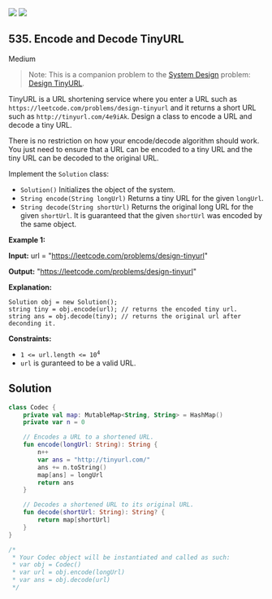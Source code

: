 [![](https://img.shields.io/github/stars/javadev/LeetCode-in-Kotlin?label=Stars&style=flat-square)](https://github.com/javadev/LeetCode-in-Kotlin)
[![](https://img.shields.io/github/forks/javadev/LeetCode-in-Kotlin?label=Fork%20me%20on%20GitHub%20&style=flat-square)](https://github.com/javadev/LeetCode-in-Kotlin/fork)

## 535\. Encode and Decode TinyURL

Medium

> Note: This is a companion problem to the [System Design](https://leetcode.com/discuss/interview-question/system-design/) problem: [Design TinyURL](https://leetcode.com/discuss/interview-question/124658/Design-a-URL-Shortener-(-TinyURL-)-System/).

TinyURL is a URL shortening service where you enter a URL such as `https://leetcode.com/problems/design-tinyurl` and it returns a short URL such as `http://tinyurl.com/4e9iAk`. Design a class to encode a URL and decode a tiny URL.

There is no restriction on how your encode/decode algorithm should work. You just need to ensure that a URL can be encoded to a tiny URL and the tiny URL can be decoded to the original URL.

Implement the `Solution` class:

*   `Solution()` Initializes the object of the system.
*   `String encode(String longUrl)` Returns a tiny URL for the given `longUrl`.
*   `String decode(String shortUrl)` Returns the original long URL for the given `shortUrl`. It is guaranteed that the given `shortUrl` was encoded by the same object.

**Example 1:**

**Input:** url = "https://leetcode.com/problems/design-tinyurl"

**Output:** "https://leetcode.com/problems/design-tinyurl"

**Explanation:**

    Solution obj = new Solution();
    string tiny = obj.encode(url); // returns the encoded tiny url.
    string ans = obj.decode(tiny); // returns the original url after deconding it. 

**Constraints:**

*   <code>1 <= url.length <= 10<sup>4</sup></code>
*   `url` is guranteed to be a valid URL.

## Solution

```kotlin
class Codec {
    private val map: MutableMap<String, String> = HashMap()
    private var n = 0

    // Encodes a URL to a shortened URL.
    fun encode(longUrl: String): String {
        n++
        var ans = "http://tinyurl.com/"
        ans += n.toString()
        map[ans] = longUrl
        return ans
    }

    // Decodes a shortened URL to its original URL.
    fun decode(shortUrl: String): String? {
        return map[shortUrl]
    }
}

/*
 * Your Codec object will be instantiated and called as such:
 * var obj = Codec()
 * var url = obj.encode(longUrl)
 * var ans = obj.decode(url)
 */
```